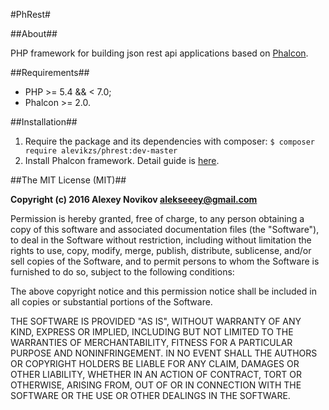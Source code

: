 #PhRest#

##About##

PHP framework for building json rest api applications based on [Phalcon](https://phalconphp.com).

##Requirements##

* PHP >= 5.4 && < 7.0;
* Phalcon >= 2.0.

##Installation##

1. Require the package and its dependencies with composer: ```$ composer require alevikzs/phrest:dev-master```
2. Install Phalcon framework. Detail guide is [here](https://phalconphp.com/download).

##The MIT License (MIT)##

**Copyright (c) 2016 Alexey Novikov <alekseeey@gmail.com>**

Permission is hereby granted, free of charge, to any person obtaining a copy
of this software and associated documentation files (the "Software"), to deal
in the Software without restriction, including without limitation the rights
to use, copy, modify, merge, publish, distribute, sublicense, and/or sell
copies of the Software, and to permit persons to whom the Software is
furnished to do so, subject to the following conditions:

The above copyright notice and this permission notice shall be included in
all copies or substantial portions of the Software.

THE SOFTWARE IS PROVIDED "AS IS", WITHOUT WARRANTY OF ANY KIND, EXPRESS OR
IMPLIED, INCLUDING BUT NOT LIMITED TO THE WARRANTIES OF MERCHANTABILITY,
FITNESS FOR A PARTICULAR PURPOSE AND NONINFRINGEMENT. IN NO EVENT SHALL THE
AUTHORS OR COPYRIGHT HOLDERS BE LIABLE FOR ANY CLAIM, DAMAGES OR OTHER
LIABILITY, WHETHER IN AN ACTION OF CONTRACT, TORT OR OTHERWISE, ARISING FROM,
OUT OF OR IN CONNECTION WITH THE SOFTWARE OR THE USE OR OTHER DEALINGS IN
THE SOFTWARE.